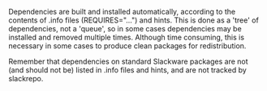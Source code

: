 Dependencies are built and installed automatically, according to the
contents of .info files (REQUIRES="...") and hints.  This is done as a 'tree' of
dependencies, not a 'queue', so in some cases dependencies may be
installed and removed multiple times.  Although time consuming, this
is necessary in some cases to produce clean packages for redistribution.

Remember that dependencies on standard Slackware packages are not (and
should not be) listed in .info files and hints, and are not tracked by
slackrepo.
